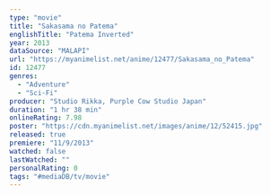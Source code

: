 ```yaml
---
type: "movie"
title: "Sakasama no Patema"
englishTitle: "Patema Inverted"
year: 2013
dataSource: "MALAPI"
url: "https://myanimelist.net/anime/12477/Sakasama_no_Patema"
id: 12477
genres: 
  - "Adventure"
  - "Sci-Fi"
producer: "Studio Rikka, Purple Cow Studio Japan"
duration: "1 hr 38 min"
onlineRating: 7.98
poster: "https://cdn.myanimelist.net/images/anime/12/52415.jpg"
released: true
premiere: "11/9/2013"
watched: false
lastWatched: ""
personalRating: 0
tags: "#mediaDB/tv/movie"
---
```

